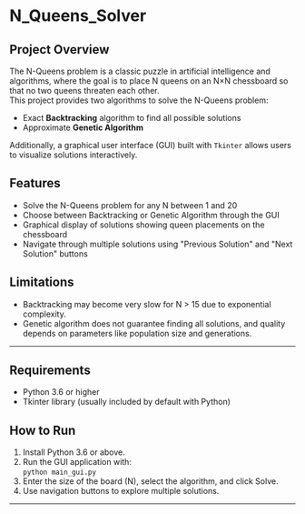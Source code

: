 # N_Queens_Solver

## Project Overview
The N-Queens problem is a classic puzzle in artificial intelligence and algorithms, where the goal is to place N queens on an N×N chessboard so that no two queens threaten each other.  
This project provides two algorithms to solve the N-Queens problem:  
- Exact **Backtracking** algorithm to find all possible solutions  
- Approximate **Genetic Algorithm**  

Additionally, a graphical user interface (GUI) built with `Tkinter` allows users to visualize solutions interactively.

## Features
- Solve the N-Queens problem for any N between 1 and 20  
- Choose between Backtracking or Genetic Algorithm through the GUI  
- Graphical display of solutions showing queen placements on the chessboard  
- Navigate through multiple solutions using "Previous Solution" and "Next Solution" buttons 

## Limitations

- Backtracking may become very slow for N > 15 due to exponential complexity.  
- Genetic algorithm does not guarantee finding all solutions, and quality depends on parameters like population size and generations.

---

## Requirements
- Python 3.6 or higher  
- Tkinter library (usually included by default with Python)  

## How to Run

1. Install Python 3.6 or above.  
2. Run the GUI application with:  
   `python main_gui.py`  
3. Enter the size of the board (N), select the algorithm, and click Solve.  
4. Use navigation buttons to explore multiple solutions.

---